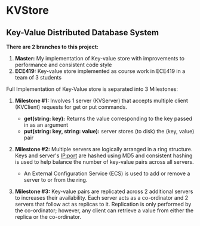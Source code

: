 # KVStore
## Key-Value Distributed Database System


__There are 2 branches to this project:__
1. __Master:__ My implementation of Key-value store with improvements to performance and consistent code style
2. __ECE419:__ Key-value store implemented as course work in ECE419 in a team of 3 students


Full Implementation of Key-Value store is separated into 3 Milestones:
1. __Milestone #1:__ Involves 1 server (KVServer) that accepts multiple client (KVClient) requests for get or put commands.
    *  __get(string: key):__ Returns the value corresponding to the key passed in as an argument
    *  __put(string: key, string: value):__ server stores (to disk) the (key, value) pair
    
    
2. __Milestone #2:__ Multiple servers are logically arranged in a ring structure. Keys and server's <IP:port>
                 are hashed using MD5 and consistent hashing is used to help balance the number of 
                 key-value pairs across all servers.                 
    *  An External Configuration Service (ECS) is used to add or remove a server to or from the ring.
    
    
3. __Milestone #3:__ Key-value pairs are replicated across 2 additional servers to increases their availability.
                 Each server acts as a co-ordinator and 2 servers that follow act as replicas to it. Replication is
                 only performed by the co-ordinator; however, any client can retrieve a value from either the
                 replica or the co-ordinator.
